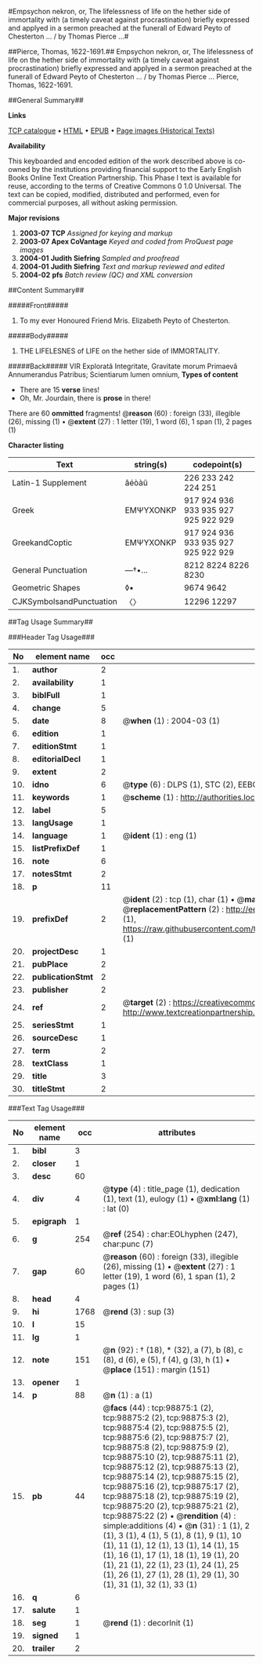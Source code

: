 #Empsychon nekron, or, The lifelessness of life on the hether side of immortality with (a timely caveat against procrastination) briefly expressed and applyed in a sermon preached at the funerall of Edward Peyto of Chesterton ... / by Thomas Pierce ...#

##Pierce, Thomas, 1622-1691.##
Empsychon nekron, or, The lifelessness of life on the hether side of immortality with (a timely caveat against procrastination) briefly expressed and applyed in a sermon preached at the funerall of Edward Peyto of Chesterton ... / by Thomas Pierce ...
Pierce, Thomas, 1622-1691.

##General Summary##

**Links**

[TCP catalogue](http://www.ota.ox.ac.uk/tcp/)  • 
[HTML](http://tei.it.ox.ac.uk/tcp/Texts-HTML/free/A54/A54841.html)  • 
[EPUB](http://tei.it.ox.ac.uk/tcp/Texts-EPUB/free/A54/A54841.epub) • 
[Page images (Historical Texts)](https://data.historicaltexts.jisc.ac.uk/view?pubId=eebo-13295029e&pageId=eebo-13295029e-98875-1)

**Availability**

This keyboarded and encoded edition of the
	       work described above is co-owned by the institutions
	       providing financial support to the Early English Books
	       Online Text Creation Partnership. This Phase I text is
	       available for reuse, according to the terms of Creative
	       Commons 0 1.0 Universal. The text can be copied,
	       modified, distributed and performed, even for
	       commercial purposes, all without asking permission.

**Major revisions**

1. __2003-07__ __TCP__ *Assigned for keying and markup*
1. __2003-07__ __Apex CoVantage__ *Keyed and coded from ProQuest page images*
1. __2004-01__ __Judith Siefring__ *Sampled and proofread*
1. __2004-01__ __Judith Siefring__ *Text and markup reviewed and edited*
1. __2004-02__ __pfs__ *Batch review (QC) and XML conversion*

##Content Summary##

#####Front#####

1. To my ever Honoured Friend Mris. Elizabeth Peyto of Chesterton.

#####Body#####

1. THE LIFELESNES of LIFE on the hether side of IMMORTALITY.

#####Back#####
VIR Exploratâ Integritate, Gravitate morum Primaevâ Annumerandus Patribus; Scientiarum lumen omnium,
**Types of content**

  * There are 15 **verse** lines!
  * Oh, Mr. Jourdain, there is **prose** in there!

There are 60 **ommitted** fragments! 
 @__reason__ (60) : foreign (33), illegible (26), missing (1)  •  @__extent__ (27) : 1 letter (19), 1 word (6), 1 span (1), 2 pages (1)

**Character listing**


|Text|string(s)|codepoint(s)|
|---|---|---|
|Latin-1 Supplement|âéòàû|226 233 242 224 251|
|Greek|ΕΜΨΥΧΟΝΚΡ|917 924 936 933 935 927 925 922 929|
|GreekandCoptic|ΕΜΨΥΧΟΝΚΡ|917 924 936 933 935 927 925 922 929|
|General Punctuation|—†•…|8212 8224 8226 8230|
|Geometric Shapes|◊▪|9674 9642|
|CJKSymbolsandPunctuation|〈〉|12296 12297|

##Tag Usage Summary##

###Header Tag Usage###

|No|element name|occ|attributes|
|---|---|---|---|
|1.|__author__|2||
|2.|__availability__|1||
|3.|__biblFull__|1||
|4.|__change__|5||
|5.|__date__|8| @__when__ (1) : 2004-03 (1)|
|6.|__edition__|1||
|7.|__editionStmt__|1||
|8.|__editorialDecl__|1||
|9.|__extent__|2||
|10.|__idno__|6| @__type__ (6) : DLPS (1), STC (2), EEBO-CITATION (1), OCLC (1), VID (1)|
|11.|__keywords__|1| @__scheme__ (1) : http://authorities.loc.gov/ (1)|
|12.|__label__|5||
|13.|__langUsage__|1||
|14.|__language__|1| @__ident__ (1) : eng (1)|
|15.|__listPrefixDef__|1||
|16.|__note__|6||
|17.|__notesStmt__|2||
|18.|__p__|11||
|19.|__prefixDef__|2| @__ident__ (2) : tcp (1), char (1)  •  @__matchPattern__ (2) : ([0-9\-]+):([0-9IVX]+) (1), (.+) (1)  •  @__replacementPattern__ (2) : http://eebo.chadwyck.com/downloadtiff?vid=$1&page=$2 (1), https://raw.githubusercontent.com/textcreationpartnership/Texts/master/tcpchars.xml#$1 (1)|
|20.|__projectDesc__|1||
|21.|__pubPlace__|2||
|22.|__publicationStmt__|2||
|23.|__publisher__|2||
|24.|__ref__|2| @__target__ (2) : https://creativecommons.org/publicdomain/zero/1.0/ (1), http://www.textcreationpartnership.org/docs/. (1)|
|25.|__seriesStmt__|1||
|26.|__sourceDesc__|1||
|27.|__term__|2||
|28.|__textClass__|1||
|29.|__title__|3||
|30.|__titleStmt__|2||


###Text Tag Usage###

|No|element name|occ|attributes|
|---|---|---|---|
|1.|__bibl__|3||
|2.|__closer__|1||
|3.|__desc__|60||
|4.|__div__|4| @__type__ (4) : title_page (1), dedication (1), text (1), eulogy (1)  •  @__xml:lang__ (1) : lat (0)|
|5.|__epigraph__|1||
|6.|__g__|254| @__ref__ (254) : char:EOLhyphen (247), char:punc (7)|
|7.|__gap__|60| @__reason__ (60) : foreign (33), illegible (26), missing (1)  •  @__extent__ (27) : 1 letter (19), 1 word (6), 1 span (1), 2 pages (1)|
|8.|__head__|4||
|9.|__hi__|1768| @__rend__ (3) : sup (3)|
|10.|__l__|15||
|11.|__lg__|1||
|12.|__note__|151| @__n__ (92) : † (18), * (32), a (7), b (8), c (8), d (6), e (5), f (4), g (3), h (1)  •  @__place__ (151) : margin (151)|
|13.|__opener__|1||
|14.|__p__|88| @__n__ (1) : a (1)|
|15.|__pb__|44| @__facs__ (44) : tcp:98875:1 (2), tcp:98875:2 (2), tcp:98875:3 (2), tcp:98875:4 (2), tcp:98875:5 (2), tcp:98875:6 (2), tcp:98875:7 (2), tcp:98875:8 (2), tcp:98875:9 (2), tcp:98875:10 (2), tcp:98875:11 (2), tcp:98875:12 (2), tcp:98875:13 (2), tcp:98875:14 (2), tcp:98875:15 (2), tcp:98875:16 (2), tcp:98875:17 (2), tcp:98875:18 (2), tcp:98875:19 (2), tcp:98875:20 (2), tcp:98875:21 (2), tcp:98875:22 (2)  •  @__rendition__ (4) : simple:additions (4)  •  @__n__ (31) : 1 (1), 2 (1), 3 (1), 4 (1), 5 (1), 8 (1), 9 (1), 10 (1), 11 (1), 12 (1), 13 (1), 14 (1), 15 (1), 16 (1), 17 (1), 18 (1), 19 (1), 20 (1), 21 (1), 22 (1), 23 (1), 24 (1), 25 (1), 26 (1), 27 (1), 28 (1), 29 (1), 30 (1), 31 (1), 32 (1), 33 (1)|
|16.|__q__|6||
|17.|__salute__|1||
|18.|__seg__|1| @__rend__ (1) : decorInit (1)|
|19.|__signed__|1||
|20.|__trailer__|2||
